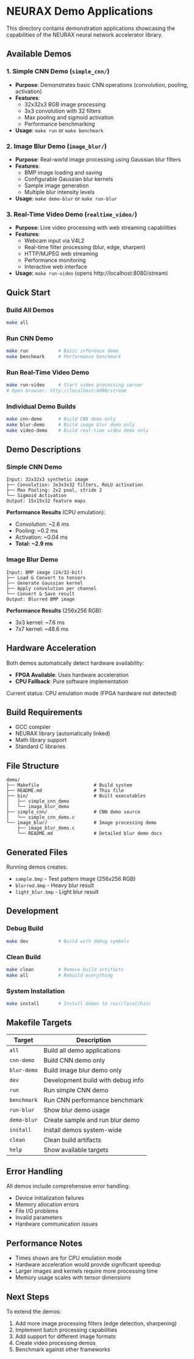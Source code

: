 # NEURAX Demo Applications

This directory contains demonstration applications showcasing the capabilities of the NEURAX neural network accelerator library.

## Available Demos

### 1. Simple CNN Demo (`simple_cnn/`)
- **Purpose**: Demonstrates basic CNN operations (convolution, pooling, activation)
- **Features**: 
  - 32x32x3 RGB image processing
  - 3x3 convolution with 32 filters
  - Max pooling and sigmoid activation
  - Performance benchmarking
- **Usage**: `make run` or `make benchmark`

### 2. Image Blur Demo (`image_blur/`)
- **Purpose**: Real-world image processing using Gaussian blur filters
- **Features**:
  - BMP image loading and saving
  - Configurable Gaussian blur kernels
  - Sample image generation
  - Multiple blur intensity levels
- **Usage**: `make demo-blur` or `make run-blur`

### 3. Real-Time Video Demo (`realtime_video/`)
- **Purpose**: Live video processing with web streaming capabilities
- **Features**:
  - Webcam input via V4L2
  - Real-time filter processing (blur, edge, sharpen)
  - HTTP/MJPEG web streaming
  - Performance monitoring
  - Interactive web interface
- **Usage**: `make run-video` (opens http://localhost:8080/stream)

## Quick Start

### Build All Demos
```bash
make all
```

### Run CNN Demo
```bash
make run           # Basic inference demo
make benchmark     # Performance benchmark
```

### Run Real-Time Video Demo
```bash
make run-video     # Start video processing server
# Open browser: http://localhost:8080/stream
```

### Individual Demo Builds
```bash
make cnn-demo      # Build CNN demo only
make blur-demo     # Build image blur demo only
make video-demo    # Build real-time video demo only
```

## Demo Descriptions

### Simple CNN Demo
```
Input: 32x32x3 synthetic image
├── Convolution: 3x3x3x32 filters, ReLU activation
├── Max Pooling: 2x2 pool, stride 2
└── Sigmoid Activation
Output: 15x15x32 feature maps
```

**Performance Results** (CPU emulation):
- Convolution: ~2.6 ms
- Pooling: ~0.2 ms  
- Activation: ~0.04 ms
- **Total: ~2.9 ms**

### Image Blur Demo
```
Input: BMP image (24/32-bit)
├── Load & Convert to tensors
├── Generate Gaussian kernel
├── Apply convolution per channel
└── Convert & Save result
Output: Blurred BMP image
```

**Performance Results** (256x256 RGB):
- 3x3 kernel: ~7.6 ms
- 7x7 kernel: ~48.6 ms

## Hardware Acceleration

Both demos automatically detect hardware availability:
- **FPGA Available**: Uses hardware acceleration
- **CPU Fallback**: Pure software implementation

Current status: CPU emulation mode (FPGA hardware not detected)

## Build Requirements

- GCC compiler
- NEURAX library (automatically linked)
- Math library support
- Standard C libraries

## File Structure

```
demo/
├── Makefile                    # Build system
├── README.md                   # This file
├── bin/                        # Built executables
│   ├── simple_cnn_demo
│   └── image_blur_demo
├── simple_cnn/                 # CNN demo source
│   └── simple_cnn_demo.c
└── image_blur/                 # Image processing demo
    ├── image_blur_demo.c
    └── README.md               # Detailed blur demo docs
```

## Generated Files

Running demos creates:
- `sample.bmp` - Test pattern image (256x256 RGB)
- `blurred.bmp` - Heavy blur result
- `light_blur.bmp` - Light blur result

## Development

### Debug Build
```bash
make dev           # Build with debug symbols
```

### Clean Build
```bash
make clean         # Remove build artifacts
make all           # Rebuild everything
```

### System Installation
```bash
make install       # Install demos to /usr/local/bin/
```

## Makefile Targets

| Target | Description |
|--------|-------------|
| `all` | Build all demo applications |
| `cnn-demo` | Build CNN demo only |
| `blur-demo` | Build image blur demo only |
| `dev` | Development build with debug info |
| `run` | Run simple CNN demo |
| `benchmark` | Run CNN performance benchmark |
| `run-blur` | Show blur demo usage |
| `demo-blur` | Create sample and run blur demo |
| `install` | Install demos system-wide |
| `clean` | Clean build artifacts |
| `help` | Show available targets |

## Error Handling

All demos include comprehensive error handling:
- Device initialization failures
- Memory allocation errors
- File I/O problems
- Invalid parameters
- Hardware communication issues

## Performance Notes

- Times shown are for CPU emulation mode
- Hardware acceleration would provide significant speedup
- Larger images and kernels require more processing time
- Memory usage scales with tensor dimensions

## Next Steps

To extend the demos:
1. Add more image processing filters (edge detection, sharpening)
2. Implement batch processing capabilities
3. Add support for different image formats
4. Create video processing demos
5. Benchmark against other frameworks
